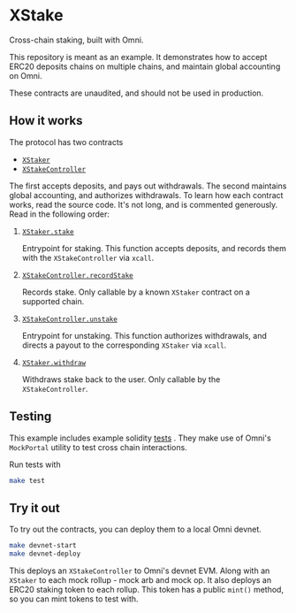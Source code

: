 # XStake

Cross-chain staking, built with Omni.

This repository is meant as an example. It demonstrates how to accept ERC20 deposits
chains on multiple chains, and maintain global accounting on Omni.

These contracts are unaudited, and should not be used in production.

## How it works

The protocol has two contracts

- [`XStaker`](./src/XStaker.sol)
- [`XStakeController`](./src/XStakeController.sol)


The first accepts deposits, and pays out withdrawals. The second maintains global accounting, and authorizes withdrawals. To learn how each contract works, read the source code. It's not long, and is commented generously. Read in the following order:


1. [`XStaker.stake`](./src/XStaker.sol#L65)

    Entrypoint for staking. This function accepts deposits, and records them with the `XStakeController` via `xcall`.


2. [`XStakeController.recordStake`](./src/XStakeController.sol#L38)

    Records stake. Only callable by a known `XStaker` contract on a supported chain.

3. [`XStakeController.unstake`](./src/XStakeController.sol#L54)

    Entrypoint for unstaking. This function authorizes withdrawals, and directs a payout to the corresponding `XStaker` via `xcall`.

4. [`XStaker.withdraw`](./src/XStaker.sol#L96)

    Withdraws stake back to the user. Only callable by the `XStakeController`.

## Testing

This example includes example solidity [tests](./test) . They make use of Omni's `MockPortal` utility to test cross chain interactions.

Run tests with

```bash
make test
```


## Try it out

To try out the contracts, you can deploy them to a local Omni devnet.

```bash
make devnet-start
make devnet-deploy
```

This deploys an `XStakeController` to Omni's devnet EVM. Along with an
`XStaker` to each mock rollup - mock arb and mock op. It also deploys an ERC20
staking token to each rollup. This token has a public `mint()` method, so you
can mint tokens to test with.
